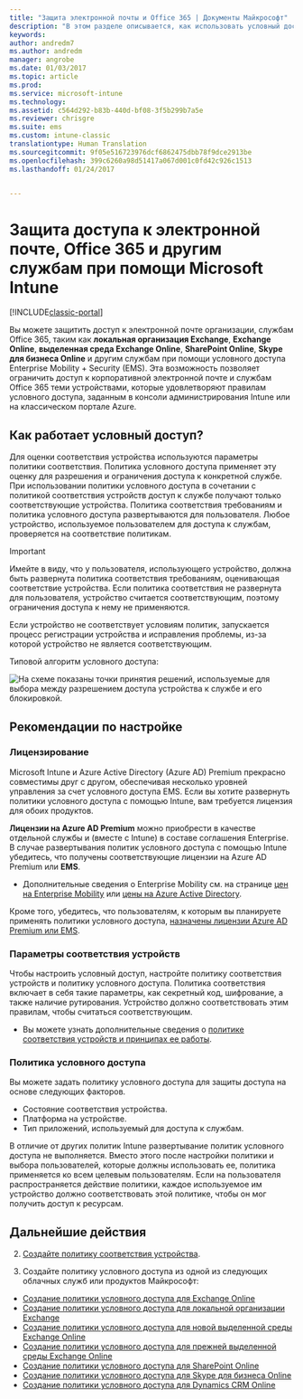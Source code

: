 ```yaml
---
title: "Защита электронной почты и Office 365 | Документы Майкрософт"
description: "В этом разделе описывается, как использовать условный доступ, чтобы разрешать доступ к корпоративной электронной почте и данным, расположенным в SharePoint Online и других службах, только совместимым устройствам."
keywords: 
author: andredm7
ms.author: andredm
manager: angrobe
ms.date: 01/03/2017
ms.topic: article
ms.prod: 
ms.service: microsoft-intune
ms.technology: 
ms.assetid: c564d292-b83b-440d-bf08-3f5b299b7a5e
ms.reviewer: chrisgre
ms.suite: ems
ms.custom: intune-classic
translationtype: Human Translation
ms.sourcegitcommit: 9f05e516723976dcf6862475dbb78f9dce2913be
ms.openlocfilehash: 399c6260a98d51417a067d001c0fd42c926c1513
ms.lasthandoff: 01/24/2017


---
```


# <a name="protect-access-to-email-office-365-and-other-services-with-microsoft-intune"></a>Защита доступа к электронной почте, Office 365 и другим службам при помощи Microsoft Intune

[!INCLUDE[classic-portal](../includes/classic-portal.md)]

Вы можете защитить доступ к электронной почте организации, службам Office 365, таким как **локальная организация Exchange**, **Exchange Online**, **выделенная среда Exchange Online**, **SharePoint Online**, **Skype для бизнеса Online** и другим службам при помощи условного доступа Enterprise Mobility + Security (EMS). Эта возможность позволяет ограничить доступ к корпоративной электронной почте и службам Office 365 теми устройствами, которые удовлетворяют правилам условного доступа, заданным в консоли администрирования Intune или на классическом портале Azure.
## <a name="how-does-conditional-access-work"></a>Как работает условный доступ?
Для оценки соответствия устройства используются параметры политики соответствия. Политика условного доступа применяет эту оценку для разрешения и ограничения доступа к конкретной службе. При использовании политики условного доступа в сочетании с политикой соответствия устройств доступ к службе получают только соответствующие устройства. Политика соответствия требованиям и политика условного доступа развертываются для пользователя. Любое устройство, используемое пользователем для доступа к службам, проверяется на соответствие политикам.

> [!IMPORTANT] 
> Имейте в виду, что у пользователя, использующего устройство, должна быть развернута политика соответствия требованиям, оценивающая соответствие устройства.
> Если политика соответствия не развернута для пользователя, устройство считается соответствующим, поэтому ограничения доступа к нему не применяются.

Если устройство не соответствует условиям политик, запускается процесс регистрации устройства и исправления проблемы, из-за которой устройство не является соответствующим.

Типовой алгоритм условного доступа:

![На схеме показаны точки принятия решений, используемые для выбора между разрешением доступа устройства к службе и его блокировкой.](../media/ConditionalAccess4.png)

## <a name="setup-considerations"></a>Рекомендации по настройке

### <a name="licensing"></a>Лицензирование

Microsoft Intune и Azure Active Directory (Azure AD) Premium прекрасно совместимы друг с другом, обеспечивая несколько уровней управления за счет условного доступа EMS. Если вы хотите развернуть политики условного доступа с помощью Intune, вам требуется лицензия для обоих продуктов.

**Лицензии на Azure AD Premium** можно приобрести в качестве отдельной службы и (вместе с Intune) в составе соглашения Enterprise. В случае развертывания политик условного доступа с помощью Intune убедитесь, что получены соответствующие лицензии на Azure AD Premium или **EMS**.

- Дополнительные сведения о Enterprise Mobility см. на странице [цен на Enterprise Mobility](https://www.microsoft.com/en-us/cloud-platform/enterprise-mobility-pricing) или [цены на Azure Active Directory](https://azure.microsoft.com/en-us/pricing/details/active-directory/).

Кроме того, убедитесь, что пользователям, к которым вы планируете применять политики условного доступа, [назначены лицензии Azure AD Premium или EMS](/Intune/get-started/start-with-a-paid-subscription-to-microsoft-intune-step-4.md).

### <a name="device-compliance-settings"></a>Параметры соответствия устройств

Чтобы настроить условный доступ, настройте политику соответствия устройств и политику условного доступа. Политика соответствия включает в себя такие параметры, как секретный код, шифрование, а также наличие рутирования. Устройство должно соответствовать этим правилам, чтобы считаться соответствующим.

- Вы можете узнать дополнительные сведения о [политике соответствия устройств и принципах ее работы](introduction-to-device-compliance-policies-in-microsoft-intune.md).

### <a name="conditional-access-policy"></a>Политика условного доступа

Вы можете задать политику условного доступа для защиты доступа на основе следующих факторов.
- Состояние соответствия устройства.
- Платформа на устройстве.
- Тип приложений, используемый для доступа к службам.

В отличие от других политик Intune развертывание политик условного доступа не выполняется. Вместо этого после настройки политики и выбора пользователей, которые должны использовать ее, политика применяется ко всем целевым пользователям. Если на пользователя распространяется действие политики, каждое используемое им устройство должно соответствовать этой политике, чтобы он мог получить доступ к ресурсам.


## <a name="next-steps"></a>Дальнейшие действия


2. [Создайте политику соответствия устройства](create-a-device-compliance-policy-in-microsoft-intune.md).

2.  Создайте политику условного доступа из одной из следующих облачных служб или продуктов Майкрософт:

  - [Создание политики условного доступа для Exchange Online](restrict-access-to-exchange-online-with-microsoft-intune.md)
  - [Создание политики условного доступа для локальной организации Exchange](restrict-access-to-exchange-onpremises-with-microsoft-intune.md)
  - [Создание политики условного доступа для новой выделенной среды Exchange Online](restrict-access-to-exchange-online-with-microsoft-intune.md)
  - [Создание политики условного доступа для прежней выделенной среды Exchange Online](restrict-access-to-exchange-onpremises-with-microsoft-intune.md)
  - [Создание политики условного доступа для SharePoint Online](restrict-access-to-sharepoint-online-with-microsoft-intune.md)
  - [Создание политики условного доступа для Skype для бизнеса Online](restrict-access-to-skype-for-business-online-with-microsoft-intune.md)
  - [Создание политики условного доступа для Dynamics CRM Online](restrict-access-to-dynamics-crm-online-with-microsoft-intune.md)

